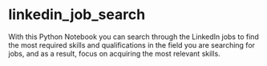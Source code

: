 # linkedin_job_search
With this Python Notebook you can search through the LinkedIn jobs to find the most required skills and qualifications in the field you are searching for jobs, and as a result, focus on acquiring the most relevant skills.
